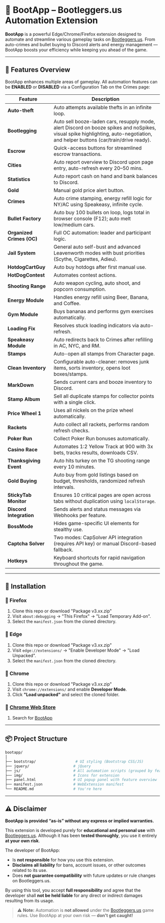 # 🚀 BootApp – Bootleggers.us Automation Extension

**BootApp** is a powerful Edge/Chrome/Firefox extension designed to automate and streamline various gameplay tasks on [Bootleggers.us](https://www.bootleggers.us). From auto-crimes and bullet buying to Discord alerts and energy management — BootApp boosts your efficiency while keeping you ahead of the game.

---

## 🧩 Features Overview

BootApp enhances multiple areas of gameplay. All automation features can be **ENABLED** or **DISABLED** via a Configuration Tab on the Crimes page:

| Feature | Description |
|--------|-------------|
| **Auto-theft** | Auto attempts available thefts in an infinite loop. |
| **Bootlegging** | Auto sell booze-laden cars, resupply mode, alert Discord on booze spikes and noSpikes, visual spike highlighting, auto-negotiation, and helper buttons (car/train/drive ready). |
| **Escrow** | Quick-access buttons for streamlined escrow transactions. |
| **Cities** | Auto report overview to Discord upon page entry, auto-refresh every 20–50 mins. |
| **Statistics** | Auto report cash on hand and bank balances to Discord. |
| **Gold** | Manual gold price alert button. |
| **Crimes** | Auto crime stamping, energy refill logic for NY/AC using Speakeasy, infinite cycle. |
| **Bullet Factory** | Auto buy 100 bullets on loop, logs total in browser console (F12); auto melt low/medium cars. |
| **Organized Crimes (OC)** | Full OC automation: leader and participant logic. |
| **Jail System** | General auto self-bust and advanced Leavenworth modes with bust priorities (Scythe, Cigarettes, Adieu). |
| **HotdogCartGuy** | Auto buy hotdogs after first manual use. |
| **HotDogContest** | Automates contest actions. |
| **Shooting Range** | Auto weapon cycling, auto shoot, and popcorn consumption. |
| **Energy Module** | Handles energy refill using Beer, Banana, and Coffee. |
| **Gym Module** | Buys bananas and performs gym exercises automatically. |
| **Loading Fix** | Resolves stuck loading indicators via auto-refresh. |
| **Speakeasy Module** | Auto redirects back to Crimes after refilling in AC, NYC, and RM. |
| **Stamps** | Auto-open all stamps from Character page. |
| **Clean Inventory** | Configurable auto-cleaner: removes junk items, sorts inventory, opens loot boxes/stamps. |
| **MarkDown** | Sends current cars and booze inventory to Discord. |
| **Stamp Album** | Sell all duplicate stamps for collector points with a single click. |
| **Price Wheel 1** | Uses all nickels on the prize wheel automatically. |
| **Rackets** | Auto collect all rackets, performs random refresh checks. |
| **Poker Run** | Collect Poker Run bonuses automatically. |
| **Casino Race** | Automates 1:2 Yellow Track at 900 with 3x bets, tracks results, downloads CSV. |
| **Thanksgiving Event** | Auto hits turkey on the TG shooting range every 10 minutes. |
| **Gold Buying** | Auto buy from gold listings based on budget, thresholds, randomized refresh intervals. |
| **StickyTab Monitor** | Ensures 10 critical pages are open across tabs without duplication using `localStorage`. |
| **Discord Integration** | Sends alerts and status messages via Webhooks per feature. |
| **BossMode** | Hides game-specific UI elements for stealthy use. |
| **Captcha Solver** | Two modes: CapSolver API integration (requires API key) or manual Discord-based fallback. |
| **Hotkeys** | Keyboard shortcuts for rapid navigation throughout the game. |

---

## 🔧 Installation

### 🦊 Firefox

1. Clone this repo or download "Package v3.xx.zip"
2. Visit `about:debugging` → "This Firefox" → "Load Temporary Add-on".
3. Select the `manifest.json` from the cloned directory.

### 🚀 Edge

1. Clone this repo or download "Package v3.xx.zip"
2. Visit `edge://extensions/` → "Enable Developer Mode" → "Load Unpacked".
3. Select the `manifest.json` from the cloned directory.

### 🧭 Chrome

1. Clone this repo or download "Package v3.xx.zip"
2. Visit `chrome://extensions/` and enable **Developer Mode**.
3. Click **"Load unpacked"** and select the cloned folder.

### 🧩 [Chrome Web Store](https://chromewebstore.google.com/detail/bootapp/koahihmmfgdfobdfoknfadeidekholeh)

1. Search for [BootApp](https://chromewebstore.google.com/detail/bootapp/koahihmmfgdfobdfoknfadeidekholeh)

---

## 📦 Project Structure

```bash
bootapp/
│
├── bootstrap/                  # UI styling (Bootstrap CSS/JS)
├── jquery/                    # jQuery
├── js/                        # All automation scripts (grouped by feature)
├── img/                       # Icons for extension
├── panel.html                 # UI popup panel with feature overview
├── manifest.json              # WebExtension manifest
└── README.md                  # You're here
```

---

## ⚠️ Disclaimer

**BootApp is provided “as-is” without any express or implied warranties.**

This extension is developed purely for **educational and personal use** with [Bootleggers.us](https://www.bootleggers.us). Although it has been **tested thoroughly**, you use it entirely **at your own risk**.

The developer of BootApp:

- Is **not responsible** for how you use this extension.
- **Disclaims all liability** for bans, account issues, or other outcomes related to its use.
- Does **not guarantee compatibility** with future updates or rule changes on Bootleggers.us.

By using this tool, you accept **full responsibility** and agree that the developer shall **not be held liable** for any direct or indirect damages resulting from its usage.

> ⚠️ **Note:** Automation is **not allowed** under the [Bootleggers.us](https://www.bootleggers.us) game rules. Use BootApp at your own risk — **don't get caught!**
